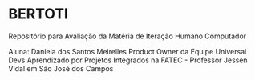 # BERTOTI
Repositório para Avaliação da Matéria de Iteração Humano Computador 

Aluna: Daniela dos Santos Meirelles
Product Owner da Equipe Universal Devs
Aprendizado por Projetos Integrados na FATEC - Professor Jessen Vidal em São José dos Campos